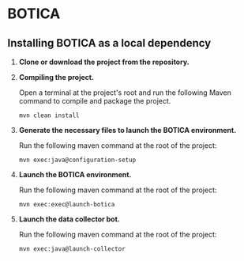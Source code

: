 # BOTICA

## Installing BOTICA as a local dependency

1. **Clone or download the project from the repository.**

2. **Compiling the project.**

    Open a terminal at the project's root and run the following Maven command to compile and package the project.
    ```
    mvn clean install
    ```

3. **Generate the necessary files to launch the BOTICA environment.**

    Run the following maven command at the root of the project:
    ```
    mvn exec:java@configuration-setup
    ```

4. **Launch the BOTICA environment.**

    Run the following maven command at the root of the project:
    ```
    mvn exec:exec@launch-botica
    ```

5. **Launch the data collector bot.**

   Run the following maven command at the root of the project:
   ```
   mvn exec:java@launch-collector
   ```
